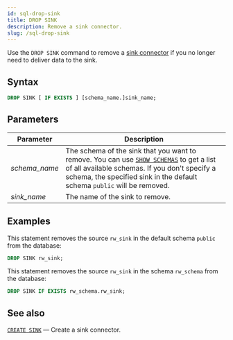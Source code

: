 ```yaml
---
id: sql-drop-sink
title: DROP SINK
description: Remove a sink connector.
slug: /sql-drop-sink
---
```


Use the `DROP SINK` command to remove a [sink connector](sql-create-sink.md) if you no longer need to deliver data to the sink.

## Syntax

```sql
DROP SINK [ IF EXISTS ] [schema_name.]sink_name;
```


## Parameters

|Parameter                  | Description           |
|---------------------------|-----------------------|
|*schema_name*                   |The schema of the sink that you want to remove. You can use [`SHOW SCHEMAS`](sql-show-schemas.md) to get a list of all available schemas. If you don't specify a schema, the specified sink in the default schema `public` will be removed.|
|*sink_name*                   |The name of the sink to remove.|



## Examples

This statement removes the source `rw_sink` in the default schema `public` from the database:

```sql
DROP SINK rw_sink;
```


This statement removes the source `rw_sink` in the schema `rw_schema` from the database:

```sql
DROP SINK IF EXISTS rw_schema.rw_sink;
```

## See also

[`CREATE SINK`](sql-create-sink.md) — Create a sink connector.
